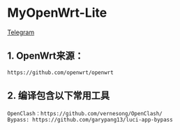 # MyOpenWrt-Lite  
<a href="https://t.me/my_openwrt" target="_blank">Telegram</a>  
  
## 1. OpenWrt来源：  
    https://github.com/openwrt/openwrt  
      
## 2. 编译包含以下常用工具  
    OpenClash：https://github.com/vernesong/OpenClash/  
    Bypass: https://github.com/garypang13/luci-app-bypass  
